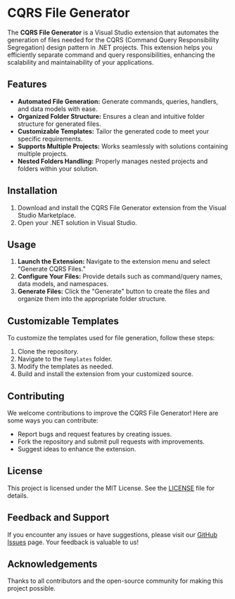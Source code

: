 # CQRS File Generator

The **CQRS File Generator** is a Visual Studio extension that automates the generation of files needed for the CQRS (Command Query Responsibility Segregation) design pattern in .NET projects. This extension helps you efficiently separate command and query responsibilities, enhancing the scalability and maintainability of your applications.

## Features

- **Automated File Generation:** Generate commands, queries, handlers, and data models with ease.
- **Organized Folder Structure:** Ensures a clean and intuitive folder structure for generated files.
- **Customizable Templates:** Tailor the generated code to meet your specific requirements.
- **Supports Multiple Projects:** Works seamlessly with solutions containing multiple projects.
- **Nested Folders Handling:** Properly manages nested projects and folders within your solution.

## Installation

1. Download and install the CQRS File Generator extension from the Visual Studio Marketplace.
2. Open your .NET solution in Visual Studio.

## Usage

1. **Launch the Extension:** Navigate to the extension menu and select "Generate CQRS Files."
2. **Configure Your Files:** Provide details such as command/query names, data models, and namespaces.
3. **Generate Files:** Click the "Generate" button to create the files and organize them into the appropriate folder structure.

## Customizable Templates

To customize the templates used for file generation, follow these steps:

1. Clone the repository.
2. Navigate to the `Templates` folder.
3. Modify the templates as needed.
4. Build and install the extension from your customized source.


## Contributing

We welcome contributions to improve the CQRS File Generator! Here are some ways you can contribute:

- Report bugs and request features by creating issues.
- Fork the repository and submit pull requests with improvements.
- Suggest ideas to enhance the extension.

## License

This project is licensed under the MIT License. See the [LICENSE](LICENSE) file for details.

## Feedback and Support

If you encounter any issues or have suggestions, please visit our [GitHub Issues](https://github.com/ahmedabdelhafeez/CQRSFileGenerator/issues) page. 
Your feedback is valuable to us!

## Acknowledgements

Thanks to all contributors and the open-source community for making this project possible.

